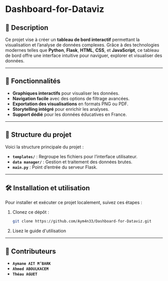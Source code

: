 # Dashboard-for-Dataviz

## 📝 Description
Ce projet vise à créer un **tableau de bord interactif** permettant la visualisation et l’analyse de données complexes. Grâce à des technologies modernes telles que **Python**, **Flask**, **HTML**, **CSS**, et **JavaScript**, ce tableau de bord offre une interface intuitive pour naviguer, explorer et visualiser des données.

---

## 🚀 Fonctionnalités
- **Graphiques interactifs** pour visualiser les données.
- **Navigation facile** avec des options de filtrage avancées.
- **Exportation des visualisations** en formats PNG ou PDF.
- **Storytelling intégré** pour enrichir les analyses.
- **Support dédié** pour les données éducatives en France.

---

## 📂 Structure du projet
Voici la structure principale du projet :
- **`templates/`** : Regroupe les fichiers pour l’interface utilisateur.
- **`data manager/`** : Gestion et traitement des données brutes.
- **`main.py`** : Point d’entrée du serveur Flask.

---

## 🛠️ Installation et utilisation
Pour installer et exécuter ce projet localement, suivez ces étapes :

1. Clonez ce dépôt :
   ```bash
   git clone https://github.com/Aym4n33/Dashboard-for-Dataviz.git
2. Lisez le guide d'utilisation
   
---

## 🤝 Contributeurs
- **`Aymane AIT M’BARK`** 
- **`Ahmed ABOULKACEM `** 
- **`Théau AGUET `** 
